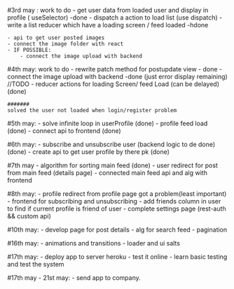 #3rd may : work to do
    - get user data from loaded user and display in profile ( useSelector) -done
    - dispatch a action to load list (use dispatch)
    - write a list reducer which have a loading screen / feed loaded -hdone
     

    - api to get user posted images
    - connect the image folder with react
    - IF POSSIBLE:
        - connect the image upload with backend

#4th may: work to do
    - rewrite patch method for postupdate view - done
    - connect the image upload with backend -done (just error display remaining) //TODO
    - reducer actions for loading Screen/ feed Load (can be delayed) (done)

    #######
    solved the user not loaded when login/register problem

#5th may: 
    - solve infinite loop in userProfile (done)
    - profile feed load (done)
    - connect api to frontend (done)

#6th may:
    - subscribe and unsubscribe user (backend logic to de done) (done)
    - create api to get user profile by there pk (done)
        
#7th may
    - algorithm for sorting main feed (done)
    - user redirect for post from main feed (details page)
    - connected main feed api and alg with frontend

#8th may:
    - profile redirect from profile page got a problem(least important)
    - frontend for subscribing and unsubscribing 
    - add friends column in user to find if current profile is friend of user
    - complete settings page (rest-auth && custom api)

#10th may:
    - develop page for post details
    - alg for search feed
    - pagination 

#16th may:
    - animations and transitions
    - loader and ui salts

#17th may:
    - deploy app to server heroku
    - test it online 
    - learn basic testing and test the system

#17th may - 21st may:
    - send app to company.